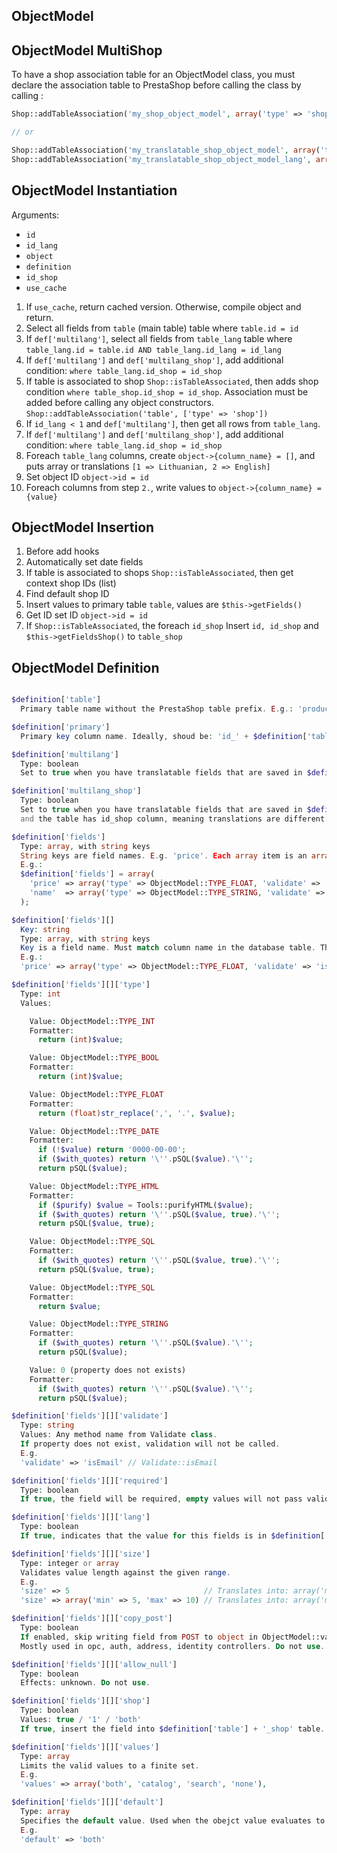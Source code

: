 ## ObjectModel

## ObjectModel MultiShop

To have a shop association table for an ObjectModel class, you must declare the association table
to PrestaShop before calling the class by calling :

``` php
Shop::addTableAssociation('my_shop_object_model', array('type' => 'shop'));

// or

Shop::addTableAssociation('my_translatable_shop_object_model', array('type' => 'shop'));
Shop::addTableAssociation('my_translatable_shop_object_model_lang', array('type' => 'fk_shop'));
```

## ObjectModel Instantiation

Arguments:
 - `id`
 - `id_lang`
 - `object`
 - `definition`
 - `id_shop`
 - `use_cache`

1. If `use_cache`, return cached version. Otherwise, compile object and return.
2. Select all fields from `table` (main table) table where `table.id = id`
3. If `def['multilang']`, select all fields from `table_lang` table where `table_lang.id = table.id AND table_lang.id_lang = id_lang`
4. If `def['multilang']` and `def['multilang_shop']`, add additional condition: `where table_lang.id_shop = id_shop`
5. If table is associated to shop `Shop::isTableAssociated`, then adds shop condition `where table_shop.id_shop = id_shop`.
   Association must be added before calling any object constructors. `Shop::addTableAssociation('table', ['type' => 'shop'])`
6. If `id_lang < 1` and `def['multilang']`, then get all rows from `table_lang`.
7. If `def['multilang']` and `def['multilang_shop']`, add additional condition: `where table_lang.id_shop = id_shop`
8. Foreach `table_lang` columns, create `object->{column_name} = []`, and puts array or translations `[1 => Lithuanian, 2 => English]`
9. Set object ID `object->id = id`
10. Foreach columns from step `2.`, write values to `object->{column_name} = {value}`

## ObjectModel Insertion

1. Before add hooks
2. Automatically set date fields
3. If table is associated to shops `Shop::isTableAssociated`, then get context shop IDs (list)
4. Find default shop ID
5. Insert values to primary table `table`, values are `$this->getFields()`
6. Get ID set ID `object->id = id`
7. If `Shop::isTableAssociated`, the foreach `id_shop` Insert `id, id_shop` and `$this->getFieldsShop()` to `table_shop`


## ObjectModel Definition

``` php

$definition['table']
  Primary table name without the PrestaShop table prefix. E.g.: 'product'

$definition['primary']
  Primary key column name. Ideally, shoud be: 'id_' + $definition['table']

$definition['multilang']
  Type: boolean
  Set to true when you have translatable fields that are saved in $definition['table'] + '_lang' table

$definition['multilang_shop']
  Type: boolean
  Set to true when you have translatable fields that are saved in $definition['table'] + '_lang' table
  and the table has id_shop column, meaning translations are different for each shop.

$definition['fields']
  Type: array, with string keys
  String keys are field names. E.g. 'price'. Each array item is an array with field properties.
  E.g.:
  $definition['fields'] = array(
    'price' => array('type' => ObjectModel::TYPE_FLOAT, 'validate' => 'isFloat'),
    'name'  => array('type' => ObjectModel::TYPE_STRING, 'validate' => 'isName'),
  );

$definition['fields'][]
  Key: string
  Type: array, with string keys
  Key is a field name. Must match column name in the database table. The value is array of fields properties.
  E.g.:
  'price' => array('type' => ObjectModel::TYPE_FLOAT, 'validate' => 'isFloat'),

$definition['fields'][]['type']
  Type: int
  Values:

    Value: ObjectModel::TYPE_INT
    Formatter:
      return (int)$value;

    Value: ObjectModel::TYPE_BOOL
    Formatter:
      return (int)$value;

    Value: ObjectModel::TYPE_FLOAT
    Formatter:
      return (float)str_replace(',', '.', $value);

    Value: ObjectModel::TYPE_DATE
    Formatter:
      if (!$value) return '0000-00-00';
      if ($with_quotes) return '\''.pSQL($value).'\'';
      return pSQL($value);

    Value: ObjectModel::TYPE_HTML
    Formatter:
      if ($purify) $value = Tools::purifyHTML($value);
      if ($with_quotes) return '\''.pSQL($value, true).'\'';
      return pSQL($value, true);

    Value: ObjectModel::TYPE_SQL
    Formatter:
      if ($with_quotes) return '\''.pSQL($value, true).'\'';
      return pSQL($value, true);

    Value: ObjectModel::TYPE_SQL
    Formatter:
      return $value;

    Value: ObjectModel::TYPE_STRING
    Formatter:
      if ($with_quotes) return '\''.pSQL($value).'\'';
      return pSQL($value);

    Value: 0 (property does not exists)
    Formatter:
      if ($with_quotes) return '\''.pSQL($value).'\'';
      return pSQL($value);

$definition['fields'][]['validate']
  Type: string
  Values: Any method name from Validate class.
  If property does not exist, validation will not be called.
  E.g.
  'validate' => 'isEmail' // Validate::isEmail

$definition['fields'][]['required']
  Type: boolean
  If true, the field will be required, empty values will not pass validation.

$definition['fields'][]['lang']
  Type: boolean
  If true, indicates that the value for this fields is in $definition['table'] + '_lang' table.

$definition['fields'][]['size']
  Type: integer or array
  Validates value length against the given range.
  E.g.
  'size' => 5                              // Translates into: array('min' => 0, 'max' => 5)
  'size' => array('min' => 5, 'max' => 10) // Translates into: array('min' => 5, 'max' => 10)

$definition['fields'][]['copy_post']
  Type: boolean
  If enabled, skip writing field from POST to object in ObjectModel::validateController.
  Mostly used in opc, auth, address, identity controllers. Do not use.

$definition['fields'][]['allow_null']
  Type: boolean
  Effects: unknown. Do not use.

$definition['fields'][]['shop']
  Type: boolean
  Values: true / '1' / 'both'
  If true, insert the field into $definition['table'] + '_shop' table.

$definition['fields'][]['values']
  Type: array
  Limits the valid values to a finite set.
  E.g.
  'values' => array('both', 'catalog', 'search', 'none'),

$definition['fields'][]['default']
  Type: array
  Specifies the default value. Used when the obejct value evaluates to false: !$value
  E.g.
  'default' => 'both'
```
